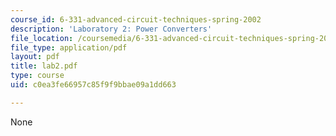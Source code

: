 ```yaml
---
course_id: 6-331-advanced-circuit-techniques-spring-2002
description: 'Laboratory 2: Power Converters'
file_location: /coursemedia/6-331-advanced-circuit-techniques-spring-2002/c0ea3fe66957c85f9f9bbae09a1dd663_lab2.pdf
file_type: application/pdf
layout: pdf
title: lab2.pdf
type: course
uid: c0ea3fe66957c85f9f9bbae09a1dd663

---
```

None